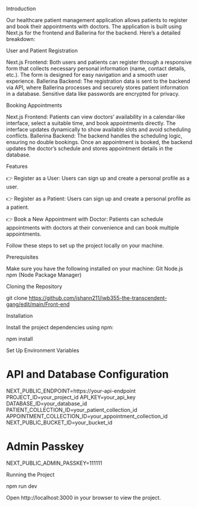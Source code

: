 Introduction


Our healthcare patient management application allows patients to register and book their appointments with doctors. The application is built using Next.js for the frontend and Ballerina for the backend. Here’s a detailed breakdown:

User and Patient Registration

Next.js Frontend: Both users and patients can register through a responsive form that collects necessary personal information (name, contact details, etc.). The form is designed for easy navigation and a smooth user experience.
Ballerina Backend: The registration data is sent to the backend via API, where Ballerina processes and securely stores patient information in a database. Sensitive data like passwords are encrypted for privacy.

Booking Appointments

Next.js Frontend: Patients can view doctors’ availability in a calendar-like interface, select a suitable time, and book appointments directly. The interface updates dynamically to show available slots and avoid scheduling conflicts.
Ballerina Backend: The backend handles the scheduling logic, ensuring no double bookings. Once an appointment is booked, the backend updates the doctor’s schedule and stores appointment details in the database.


Features

👉 Register as a User: Users can sign up and create a personal profile as a user.

👉 Register as a Patient: Users can sign up and create a personal profile as a patient.

👉 Book a New Appointment with Doctor: Patients can schedule appointments with doctors at their convenience and can book multiple appointments.


Follow these steps to set up the project locally on your machine.

Prerequisites

Make sure you have the following installed on your machine:
  Git
  Node.js
  npm (Node Package Manager)
  
Cloning the Repository

git clone https://github.com/ishann211/iwb355-the-transcendent-gang/edit/main/Front-end


Installation


Install the project dependencies using npm:

npm install


Set Up Environment Variables

# API and Database Configuration
NEXT_PUBLIC_ENDPOINT=https://your-api-endpoint
PROJECT_ID=your_project_id
API_KEY=your_api_key
DATABASE_ID=your_database_id
PATIENT_COLLECTION_ID=your_patient_collection_id
APPOINTMENT_COLLECTION_ID=your_appointment_collection_id
NEXT_PUBLIC_BUCKET_ID=your_bucket_id

# Admin Passkey
NEXT_PUBLIC_ADMIN_PASSKEY=111111


Running the Project

npm run dev

Open http://localhost:3000 in your browser to view the project.


